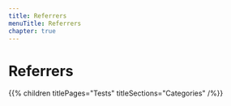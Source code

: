 ```yaml
---
title: Referrers
menuTitle: Referrers
chapter: true
---
```


# Referrers

{{% children titlePages="Tests" titleSections="Categories" /%}}
